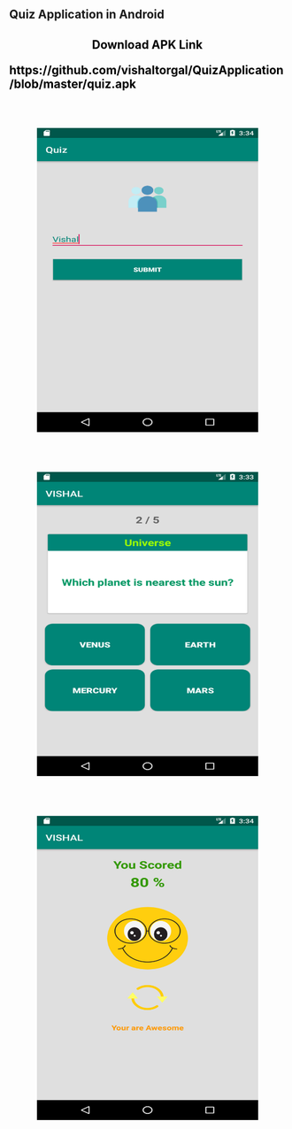 <h2> Quiz Application in Android <h2/>


<p style="text-align: center;"><span style="color: #000000;"><span style="caret-color: #333399;"><strong>Download APK Link&nbsp;</strong></span></span></p>
<p style="text-align: left;"><span style="color: #000000;">https://github.com/vishaltorgal/QuizApplication/blob/master/quiz.apk</span></p>

<br>
<p style="text-align: center;"><img src="https://github.com/vishaltorgal/QuizApplication/blob/master/1.png" alt="" width="400" height="550"/>&nbsp;</p>
<br>
<p style="text-align: center;"><img src="https://github.com/vishaltorgal/QuizApplication/blob/master/2.png" alt="" width="400" height="550"/>&nbsp;</p>
<br>
<p style="text-align: center;"><img src="https://github.com/vishaltorgal/QuizApplication/blob/master/3.png" alt="" width="400" height="550"/>&nbsp;</p>
